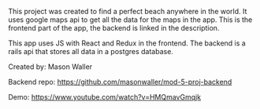 This project was created to find a perfect beach anywhere in the world.  It uses google maps api to get all the data for the maps in the app.  This is the frontend part of the app, the backend is linked in the description.

This app uses JS with React and Redux in the frontend.  The backend is a rails api that stores all data in a postgres database.

Created by: Mason Waller

Backend repo:  https://github.com/masonwaller/mod-5-proj-backend

Demo: https://www.youtube.com/watch?v=HMQmavGmqjk
